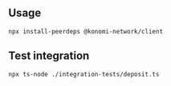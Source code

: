 ## Usage

```
npx install-peerdeps @konomi-network/client
```

## Test integration

```
npx ts-node ./integration-tests/deposit.ts
```
